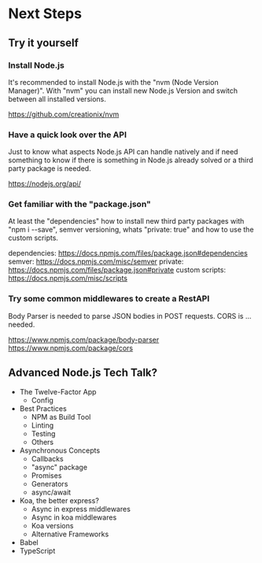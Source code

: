 # Next Steps

## Try it yourself

### Install Node.js

It's recommended to install Node.js with the "nvm (Node Version 
Manager)". With "nvm" you can install new Node.js Version and switch
between all installed versions.

https://github.com/creationix/nvm

### Have a quick look over the API

Just to know what aspects Node.js API can handle natively and if need
something to know if there is something in Node.js already solved or
a third party package is needed.

https://nodejs.org/api/

### Get familiar with the "package.json"
 
At least the "dependencies" how to install new third party packages with
"npm i --save", semver versioning, whats "private: true" and how to use 
the custom scripts.

dependencies: https://docs.npmjs.com/files/package.json#dependencies
semver: https://docs.npmjs.com/misc/semver
private: https://docs.npmjs.com/files/package.json#private
custom scripts: https://docs.npmjs.com/misc/scripts

### Try some common middlewares to create a RestAPI

Body Parser is needed to parse JSON bodies in POST requests. 
CORS is ... needed.

https://www.npmjs.com/package/body-parser
https://www.npmjs.com/package/cors

## Advanced Node.js Tech Talk?

* The Twelve-Factor App
  * Config
* Best Practices
  * NPM as Build Tool
  * Linting
  * Testing
  * Others
* Asynchronous Concepts
  * Callbacks
  * "async" package
  * Promises
  * Generators
  * async/await
* Koa, the better express?
  * Async in express middlewares
  * Async in koa middlewares
  * Koa versions
  * Alternative Frameworks
* Babel
* TypeScript
